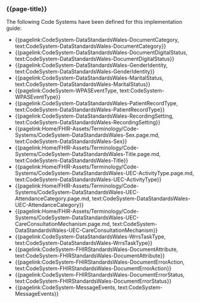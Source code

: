 ### {{page-title}}

The following Code Systems have been defined for this implementation guide:

* {{pagelink:CodeSystem-DataStandardsWales-DocumentCategory, text:CodeSystem-DataStandardsWales-DocumentCategory}}
* {{pagelink:CodeSystem-DataStandardsWales-DocumentDigitalStatus, text:CodeSystem-DataStandardsWales-DocumentDigitalStatus}}
* {{pagelink:CodeSystem-DataStandardsWales-GenderIdentity, text:CodeSystem-DataStandardsWales-GenderIdentity}}
* {{pagelink:CodeSystem-DataStandardsWales-MaritalStatus, text:CodeSystem-DataStandardsWales-MaritalStatus}}
* {{pagelink:CodeSystem-WPASEventType, text:CodeSystem-WPASEventType}}
* {{pagelink:CodeSystem-DataStandardsWales-PatientRecordType, text:CodeSystem-DataStandardsWales-PatientRecordType}}
* {{pagelink:CodeSystem-DataStandardsWales-RecordingSetting, text:CodeSystem-DataStandardsWales-RecordingSetting}}
* {{pagelink:Home/FHIR-Assets/Terminology/Code-Systems/CodeSystem-DataStandardsWales-Sex.page.md, text:CodeSystem-DataStandardsWales-Sex}}
* {{pagelink:Home/FHIR-Assets/Terminology/Code-Systems/CodeSystem-DataStandardsWales-Title.page.md, text:CodeSystem-DataStandardsWales-Title}}
* {{pagelink:Home/FHIR-Assets/Terminology/Code-Systems/CodeSystem-DataStandardsWales-UEC-ActivityType.page.md, text:CodeSystem-DataStandardsWales-UEC-ActivityType}}
* {{pagelink:Home/FHIR-Assets/Terminology/Code-Systems/CodeSystem-DataStandardsWales-UEC-AttendanceCategory.page.md, text:CodeSystem-DataStandardsWales-UEC-AttendanceCategory}}
* {{pagelink:Home/FHIR-Assets/Terminology/Code-Systems/CodeSystem-DataStandardsWales-UEC-CareConsultationMechanism.page.md, text:CodeSystem-DataStandardsWales-UEC-CareConsultationMechanism}}
* {{pagelink:CodeSystem-DataStandardsWales-WrrsTaskType, text:CodeSystem-DataStandardsWales-WrrsTaskType}}
* {{pagelink:CodeSystem-FHIRStandardsWales-DocumentAttribute, text:CodeSystem-FHIRStandardsWales-DocumentAttribute}}
* {{pagelink:CodeSystem-FHIRStandardsWales-DocumentErrorAction, text:CodeSystem-FHIRStandardsWales-DocumentErrorAction}}
* {{pagelink:CodeSystem-FHIRStandardsWales-DocumentErrorStatus, text:CodeSystem-FHIRStandardsWales-DocumentErrorStatus}}
* {{pagelink:CodeSystem-MessageEvents, text:CodeSystem-MessageEvents}}